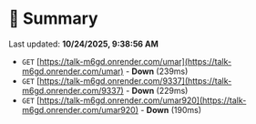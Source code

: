 # 📖 Summary
Last updated: **10/24/2025, 9:38:56 AM**

- `GET` [https://talk-m6gd.onrender.com/umar](https://talk-m6gd.onrender.com/umar) - **Down** (239ms)
- `GET` [https://talk-m6gd.onrender.com/9337](https://talk-m6gd.onrender.com/9337) - **Down** (229ms)
- `GET` [https://talk-m6gd.onrender.com/umar920](https://talk-m6gd.onrender.com/umar920) - **Down** (190ms)
